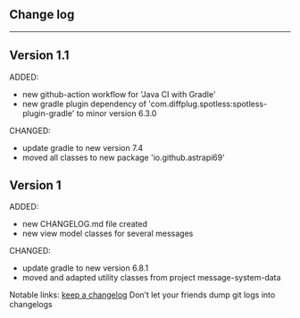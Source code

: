 ## Change log
----------------------

Version 1.1
-------------

ADDED:

- new github-action workflow for 'Java CI with Gradle'
- new gradle plugin dependency of 'com.diffplug.spotless:spotless-plugin-gradle' to minor version 6.3.0

CHANGED:

- update gradle to new version 7.4
- moved all classes to new package 'io.github.astrapi69'

Version 1
-------------

ADDED:

- new CHANGELOG.md file created
- new view model classes for several messages

CHANGED:

- update gradle to new version 6.8.1
- moved and adapted utility classes from project message-system-data

Notable links:
[keep a changelog](http://keepachangelog.com/en/1.0.0/) Don’t let your friends dump git logs into
changelogs
